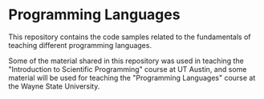 # Programming Languages
This repository contains the code samples related to the fundamentals of teaching different programming languages.

Some of the material shared in this repository was used in teaching the "Introduction to Scientific Programming" course at UT Austin, and some material will be used for teaching the "Programming Languages" course at the Wayne State University.
